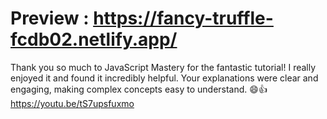 # Preview : https://fancy-truffle-fcdb02.netlify.app/


Thank you so much to JavaScript Mastery for the fantastic tutorial! I really enjoyed it and found it incredibly helpful. Your explanations were clear and engaging, making complex concepts easy to understand. 😄👍
https://youtu.be/tS7upsfuxmo
